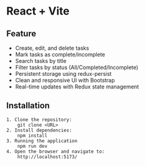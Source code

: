 # React + Vite

## Feature

- Create, edit, and delete tasks
- Mark tasks as complete/incomplete
- Search tasks by title
- Filter tasks by status (All/Completed/Incomplete)
- Persistent storage using redux-persist
- Clean and responsive UI with Bootstrap
- Real-time updates with Redux state management

## Installation

    1. Clone the repository:
        git clone <URL>
    2. Install dependencies:
        npm install
    3. Running the application
        npm run dev
    4. Open the browser and navigate to:
        http://localhost:5173/
